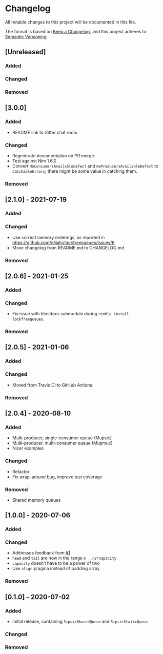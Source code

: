 # Changelog
All notable changes to this project will be documented in this file.

The format is based on [Keep a Changelog](https://keepachangelog.com/en/1.0.0/),
and this project adheres to [Semantic Versioning](https://semver.org/spec/v2.0.0.html).
## [Unreleased]
### Added

### Changed

### Removed

## [3.0.0]
### Added
- README link to Gitter chat room.

### Changed
- Regenerate documentation on PR merge.
- Test against Nim 1.6.0.
- Convert `NoConsumersAvailableDefect` and `NoProducersAvailableDefect` to `CatchableErrors`; there might be some value in catching them.

### Removed

## [2.1.0] - 2021-07-19
### Added

### Changed
- Use correct memory orderings, as reported in https://github.com/elijahr/lockfreequeues/issues/6
- Move changelog from README.md to CHANGELOG.md

### Removed

## [2.0.6] - 2021-01-25
### Added

### Changed
- Fix issue with htmldocs submodule during `nimble install lockfreequeues`.

### Removed

## [2.0.5] - 2021-01-06
### Added

### Changed
- Moved from Travis CI to GitHub Actions.

### Removed

## [2.0.4] - 2020-08-10
### Added
- Multi-producer, single-consumer queue (Mupsic)
- Multi-producer, multi-consumer queue (Mupmuc)
- Nicer examples

### Changed
- Refactor
- Fix wrap-around bug, improve test coverage

### Removed
- Shared memory queues


## [1.0.0] - 2020-07-06
### Added

### Changed
- Addresses feedback from [#1](https://github.com/elijahr/lockfreequeues/issues/1)
- `head` and `tail` are now in the range `0 ..<2*capacity`
- `capacity` doesn’t have to be a power of two
- Use `align` pragma instead of padding array

### Removed

## [0.1.0] - 2020-07-02
### Added
- Initial release, containing `SipsicSharedQueue` and `SipsicStaticQueue`

### Changed

### Removed
